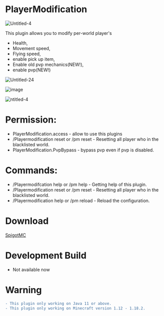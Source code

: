 # PlayerModification

![Untitled-4](https://user-images.githubusercontent.com/88251253/157810169-6dd0cf5d-675a-4853-81b0-b733c3e876f2.png)

This plugin allows you to modify per-world player's
- Health,
- Movement speed,
- Flying speed,
- enable pick up item,
- Enable old pvp mechanics(NEW!),
- enable pvp(NEW!)

![Untitled-24](https://user-images.githubusercontent.com/88251253/157810220-dde885a8-8628-45d7-b211-48a2cdfc2301.png)

![image](https://user-images.githubusercontent.com/88251253/157810236-ea8a0153-dc3d-4e50-bba4-0475febfffb5.png)

![ntitled-4](https://user-images.githubusercontent.com/88251253/157810268-6810f26c-9d14-47e5-9327-719308cd1a0d.png)

# Permission:
- PlayerModification.access - allow to use this plugins
- /Playermodification reset or /pm reset - Resetting all player who in the blacklisted world.
- PlayerModification.PvpBypass - bypass pvp even if pvp is disabled.
# Commands:
- /Playermodifcation help or /pm help - Getting help of this plugin.
- /Playermodification reset or /pm reset - Resetting all player who in the blacklisted world.
- /Playermodification help or /pm reload - Reload the configuration.

# Download
[SpigotMC](https://www.spigotmc.org/resources/playermodification-modify-per-world-players-value-such-as-health-movement-speed-and-more.66451/)
# Development Build
- Not available now
# Warning
```diff
- This plugin only working on Java 11 or above.
- This plugin only working on Minecraft version 1.12 - 1.18.2.




